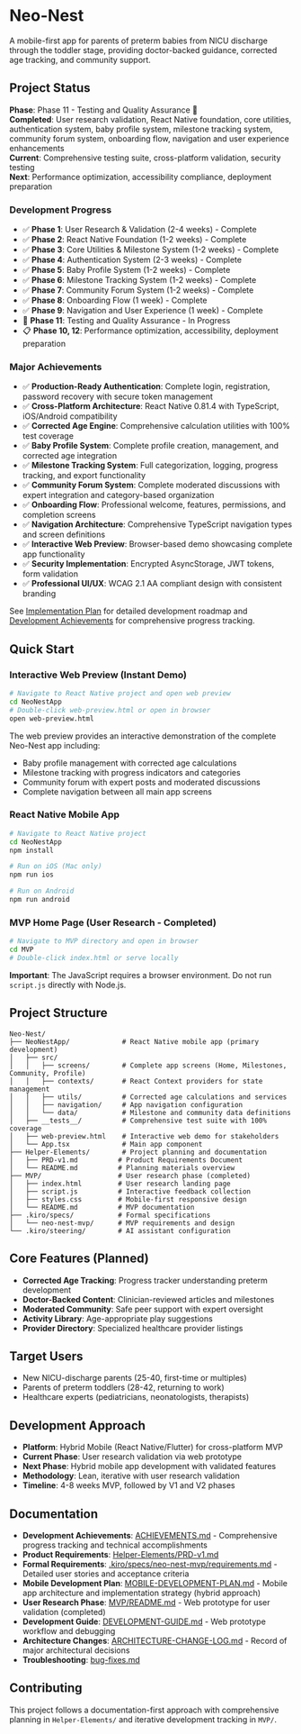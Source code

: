 # Neo-Nest

A mobile-first app for parents of preterm babies from NICU discharge through the toddler stage, providing doctor-backed guidance, corrected age tracking, and community support.

## Project Status

**Phase**: Phase 11 - Testing and Quality Assurance 🚧  
**Completed**: User research validation, React Native foundation, core utilities, authentication system, baby profile system, milestone tracking system, community forum system, onboarding flow, navigation and user experience enhancements  
**Current**: Comprehensive testing suite, cross-platform validation, security testing  
**Next**: Performance optimization, accessibility compliance, deployment preparation

### Development Progress
- ✅ **Phase 1**: User Research & Validation (2-4 weeks) - Complete
- ✅ **Phase 2**: React Native Foundation (1-2 weeks) - Complete  
- ✅ **Phase 3**: Core Utilities & Milestone System (1-2 weeks) - Complete
- ✅ **Phase 4**: Authentication System (2-3 weeks) - Complete
- ✅ **Phase 5**: Baby Profile System (1-2 weeks) - Complete
- ✅ **Phase 6**: Milestone Tracking System (1-2 weeks) - Complete
- ✅ **Phase 7**: Community Forum System (1-2 weeks) - Complete
- ✅ **Phase 8**: Onboarding Flow (1 week) - Complete
- ✅ **Phase 9**: Navigation and User Experience (1 week) - Complete
- 🚧 **Phase 11**: Testing and Quality Assurance - In Progress
- 📋 **Phase 10, 12**: Performance optimization, accessibility, deployment preparation

### Major Achievements
- ✅ **Production-Ready Authentication**: Complete login, registration, password recovery with secure token management
- ✅ **Cross-Platform Architecture**: React Native 0.81.4 with TypeScript, iOS/Android compatibility
- ✅ **Corrected Age Engine**: Comprehensive calculation utilities with 100% test coverage
- ✅ **Baby Profile System**: Complete profile creation, management, and corrected age integration
- ✅ **Milestone Tracking System**: Full categorization, logging, progress tracking, and export functionality
- ✅ **Community Forum System**: Complete moderated discussions with expert integration and category-based organization
- ✅ **Onboarding Flow**: Professional welcome, features, permissions, and completion screens
- ✅ **Navigation Architecture**: Comprehensive TypeScript navigation types and screen definitions
- ✅ **Interactive Web Preview**: Browser-based demo showcasing complete app functionality
- ✅ **Security Implementation**: Encrypted AsyncStorage, JWT tokens, form validation
- ✅ **Professional UI/UX**: WCAG 2.1 AA compliant design with consistent branding

See [Implementation Plan](.kiro/specs/neo-nest-mvp/tasks.md) for detailed development roadmap and [Development Achievements](ACHIEVEMENTS.md) for comprehensive progress tracking.

## Quick Start

### Interactive Web Preview (Instant Demo)
```bash
# Navigate to React Native project and open web preview
cd NeoNestApp
# Double-click web-preview.html or open in browser
open web-preview.html
```

The web preview provides an interactive demonstration of the complete Neo-Nest app including:
- Baby profile management with corrected age calculations
- Milestone tracking with progress indicators and categories
- Community forum with expert posts and moderated discussions
- Complete navigation between all main app screens

### React Native Mobile App
```bash
# Navigate to React Native project
cd NeoNestApp
npm install

# Run on iOS (Mac only)
npm run ios

# Run on Android
npm run android
```

### MVP Home Page (User Research - Completed)
```bash
# Navigate to MVP directory and open in browser
cd MVP
# Double-click index.html or serve locally
```

**Important**: The JavaScript requires a browser environment. Do not run `script.js` directly with Node.js.

## Project Structure

```
Neo-Nest/
├── NeoNestApp/             # React Native mobile app (primary development)
│   ├── src/
│   │   ├── screens/        # Complete app screens (Home, Milestones, Community, Profile)
│   │   ├── contexts/       # React Context providers for state management
│   │   ├── utils/          # Corrected age calculations and services
│   │   ├── navigation/     # App navigation configuration
│   │   └── data/           # Milestone and community data definitions
│   ├── __tests__/          # Comprehensive test suite with 100% coverage
│   ├── web-preview.html    # Interactive web demo for stakeholders
│   └── App.tsx             # Main app component
├── Helper-Elements/        # Project planning and documentation
│   ├── PRD-v1.md          # Product Requirements Document
│   └── README.md          # Planning materials overview
├── MVP/                   # User research phase (completed)
│   ├── index.html         # User research landing page
│   ├── script.js          # Interactive feedback collection
│   ├── styles.css         # Mobile-first responsive design
│   └── README.md          # MVP documentation
├── .kiro/specs/           # Formal specifications
│   └── neo-nest-mvp/      # MVP requirements and design
└── .kiro/steering/        # AI assistant configuration
```

## Core Features (Planned)

- **Corrected Age Tracking**: Progress tracker understanding preterm development
- **Doctor-Backed Content**: Clinician-reviewed articles and milestones  
- **Moderated Community**: Safe peer support with expert oversight
- **Activity Library**: Age-appropriate play suggestions
- **Provider Directory**: Specialized healthcare provider listings

## Target Users

- New NICU-discharge parents (25-40, first-time or multiples)
- Parents of preterm toddlers (28-42, returning to work)
- Healthcare experts (pediatricians, neonatologists, therapists)

## Development Approach

- **Platform**: Hybrid Mobile (React Native/Flutter) for cross-platform MVP
- **Current Phase**: User research validation via web prototype
- **Next Phase**: Hybrid mobile app development with validated features
- **Methodology**: Lean, iterative with user research validation
- **Timeline**: 4-8 weeks MVP, followed by V1 and V2 phases

## Documentation

- **Development Achievements**: [ACHIEVEMENTS.md](ACHIEVEMENTS.md) - Comprehensive progress tracking and technical accomplishments
- **Product Requirements**: [Helper-Elements/PRD-v1.md](Helper-Elements/PRD-v1.md)
- **Formal Requirements**: [.kiro/specs/neo-nest-mvp/requirements.md](.kiro/specs/neo-nest-mvp/requirements.md) - Detailed user stories and acceptance criteria
- **Mobile Development Plan**: [MOBILE-DEVELOPMENT-PLAN.md](MOBILE-DEVELOPMENT-PLAN.md) - Mobile app architecture and implementation strategy (hybrid approach)
- **User Research Phase**: [MVP/README.md](MVP/README.md) - Web prototype for user validation (completed)
- **Development Guide**: [DEVELOPMENT-GUIDE.md](DEVELOPMENT-GUIDE.md) - Web prototype workflow and debugging
- **Architecture Changes**: [ARCHITECTURE-CHANGE-LOG.md](ARCHITECTURE-CHANGE-LOG.md) - Record of major architectural decisions
- **Troubleshooting**: [bug-fixes.md](bug-fixes.md)

## Contributing

This project follows a documentation-first approach with comprehensive planning in `Helper-Elements/` and iterative development tracking in `MVP/`.
